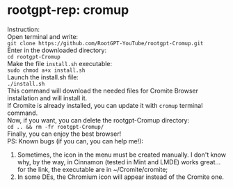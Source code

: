 # rootgpt-rep: cromup
Instruction:  
Open terminal and write:  
`git clone https://github.com/RootGPT-YouTube/rootgpt-Cromup.git`  
Enter in the downloaded directory:  
`cd rootgpt-Cromup`  
Make the file `install.sh` executable:  
`sudo chmod a+x install.sh`  
Launch the install.sh file:  
`./install.sh`  
This command will download the needed files for Cromite Browser installation and will install it.  
If Cromite is already installed, you can update it with `cromup` terminal command.  
Now, if you want, you can delete the rootgpt-Cromup directory:  
`cd .. && rm -fr rootgpt-Cromup/`  
Finally, you can enjoy the best browser!  
PS: Known bugs (if you can, you can help me!):  
1. Sometimes, the icon in the menu must be created manually. I don't know why, by the way, in Cinnamon (tested in Mint and LMDE) works great... for the link, the executable are in ~/Cromite/cromite;  
2. In some DEs, the Chromium icon will appear instead of the Cromite one.
